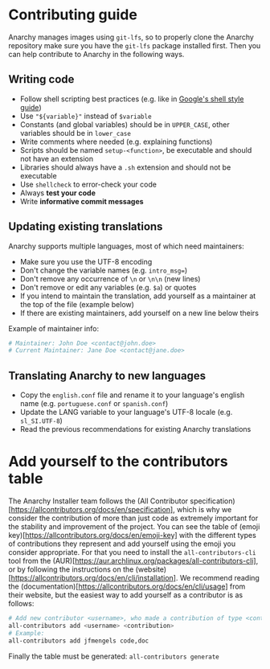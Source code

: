 # Contributing guide

Anarchy manages images using `git-lfs`, so to properly clone the Anarchy repository make sure you have the `git-lfs`
package installed first.
Then you can help contribute to Anarchy in the following ways.

## Writing code

- Follow shell scripting best practices (e.g. like in
  [Google's shell style guide](https://google.github.io/styleguide/shellguide.html))
- Use `"${variable}"` instead of `$variable`
- Constants (and global variables) should be in `UPPER_CASE`, other variables should be in `lower_case`
- Write comments where needed (e.g. explaining functions)
- Scripts should be named `setup-<function>`, be executable and should not have an extension
- Libraries should always have a `.sh` extension and should not be executable
- Use `shellcheck` to error-check your code
- Always **test your code**
- Write **informative commit messages**

## Updating existing translations

Anarchy supports multiple languages, most of which need maintainers:

- Make sure you use the UTF-8 encoding
- Don't change the variable names (e.g. `intro_msg=`)
- Don't remove any occurrence of `\n` or `\n\n` (new lines)
- Don't remove or edit any variables (e.g. `$a`) or quotes
- If you intend to maintain the translation, add yourself as a maintainer
  at the top of the file (example below)
- If there are existing maintainers, add yourself on a new line below theirs

Example of maintainer info:

```sh
# Maintainer: John Doe <contact@john.doe>
# Current Maintainer: Jane Doe <contact@jane.doe>
```

## Translating Anarchy to new languages

- Copy the `english.conf` file and rename it to your language's english
  name (e.g. `portuguese.conf` or `spanish.conf`)
- Update the LANG variable to your language's UTF-8 locale (e.g. `sl_SI.UTF-8`)
- Read the previous recommendations for existing Anarchy translations

# Add yourself to the contributors table

The Anarchy Installer team follows the (All Contributor specification)[https://allcontributors.org/docs/en/specification], which is why we consider the contribution of more than just code as extremely important for the stability and improvement of the project.
You can see the table of (emoji key)[https://allcontributors.org/docs/en/emoji-key] with the different types of contributions they represent and add yourself using the emoji you consider appropriate. For that you need to install the `all-contributors-cli` tool from the (AUR)[https://aur.archlinux.org/packages/all-contributors-cli], or by following the instructions on the (website)[https://allcontributors.org/docs/en/cli/installation].
We recommend reading the (documentation)[https://allcontributors.org/docs/en/cli/usage] from their website, but the easiest way to add yourself as a contributor is as follows:
```sh
# Add new contributor <username>, who made a contribution of type <contribution>
all-contributors add <username> <contribution>
# Example:
all-contributors add jfmengels code,doc
```
Finally the table must be generated:
`all-contributors generate`


